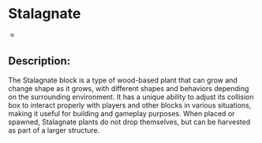 
# Stalagnate
![stalagnate.png](../../images/stalagnate.png) 

## Description:
The Stalagnate block is a type of wood-based plant that can grow and change shape as it grows, with different shapes and behaviors depending on the surrounding environment. It has a unique ability to adjust its collision box to interact properly with players and other blocks in various situations, making it useful for building and gameplay purposes. When placed or spawned, Stalagnate plants do not drop themselves, but can be harvested as part of a larger structure.
